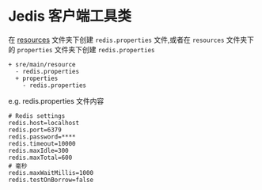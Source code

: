 # Jedis 客户端工具类

在 [resources](src/main/resources) 文件夹下创建 `redis.properties` 文件,或者在 `resources` 文件夹下的 `properties` 文件夹下创建 `redis.properties`

```
+ sre/main/resource
  - redis.properties
  + properties
    - redis.properties
```

e.g. redis.properties 文件内容

```properties
# Redis settings
redis.host=localhost
redis.port=6379
redis.password=****
redis.timeout=10000
redis.maxIdle=300
redis.maxTotal=600
# 毫秒
redis.maxWaitMillis=1000
redis.testOnBorrow=false
```